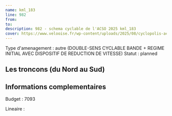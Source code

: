 ```yaml
---
name: kml_183 
line: 982
from: 
to:  
description: 982 - schema cyclable de l'ACSO 2025 kml_183 
cover: https://www.velooise.fr/wp-content/uploads/2025/08/cyclopolis-acso-982.jpg
---
```

Type d'amenagement : autre (DOUBLE-SENS CYCLABLE BANDE + REGIME INITIAL AVEC DISPOSITIF DE REDUCTION DE VITESSE)
Statut : planned
## Les troncons (du Nord au Sud)

## Informations complementaires

Budget  : 7093 

Lineaire :

